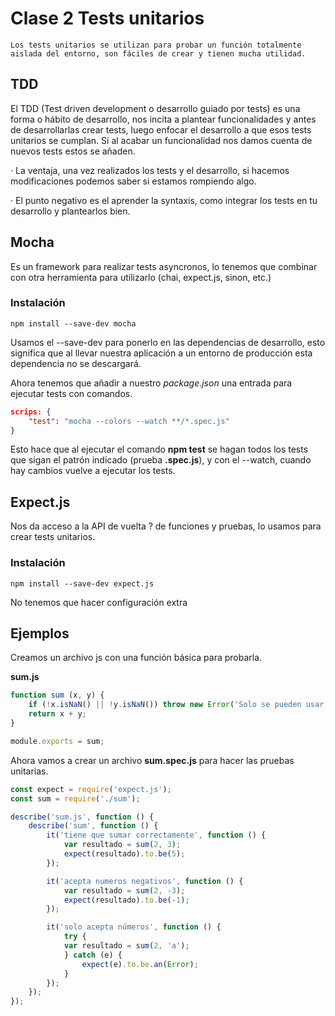 # Clase 2 Tests unitarios

    Los tests unitarios se utilizan para probar un función totalmente aislada del entorno, son fáciles de crear y tienen mucha utilidad.

## TDD
El TDD (Test driven development o desarrollo guiado por tests) es una forma o hábito de desarrollo, nos incita a plantear funcionalidades y antes de desarrollarlas crear tests, luego enfocar el desarrollo a que esos tests unitarios se cumplan. Si al acabar un funcionalidad nos damos cuenta de nuevos tests estos se añaden.

· La ventaja, una vez realizados los tests y el desarrollo, si hacemos modificaciones podemos saber si estamos rompiendo algo.

· El punto negativo es el aprender la syntaxis, como integrar los tests en tu desarrollo y plantearlos bien.

## Mocha
Es un framework para realizar tests asyncronos, lo tenemos que combinar con otra herramienta para utilizarlo (chai, expect.js, sinon, etc.)

### Instalación

    npm install --save-dev mocha

Usamos el --save-dev para ponerlo en las dependencias de desarrollo, esto significa que al llevar nuestra aplicación a un entorno de producción esta dependencia no se descargará.

Ahora tenemos que añadir a nuestro *package.json* una entrada para ejecutar tests con comandos.

```json
scrips: {
    "test": "mocha --colors --watch **/*.spec.js"
}
```

Esto hace que al ejecutar el comando **npm test** se hagan todos los tests que sigan el patrón indicado (prueba **.spec.js**), y con el --watch, cuando hay cambios vuelve a ejecutar los tests.

## Expect.js
Nos da acceso a la API de vuelta ?  de funciones y pruebas, lo usamos para crear tests unitarios.

### Instalación

    npm install --save-dev expect.js

No tenemos que hacer configuración extra

## Ejemplos

Creamos un archivo js con una función básica para probarla.

**sum.js**
```javascript
function sum (x, y) {
    if (!x.isNaN() || !y.isNaN()) throw new Error('Solo se pueden usar números.');
    return x + y;
}

module.exports = sum;
```

Ahora vamos a crear un archivo **sum.spec.js** para hacer las pruebas unitarias.

```javascript
const expect = require('expect.js');
const sum = require('./sum');

describe('sum.js', function () {
    describe('sum', function () {
        it('tiene que sumar correctamente', function () {
            var resultado = sum(2, 3);
            expect(resultado).to.be(5);
        });

        it('acepta numeros negativos', function () {
            var resultado = sum(2, -3);
            expect(resultado).to.be(-1);
        });

        it('solo acepta números', function () {
            try {
            var resultado = sum(2, 'a');
            } catch (e) {
                expect(e).to.be.an(Error);
            }
        });
    });
});
```